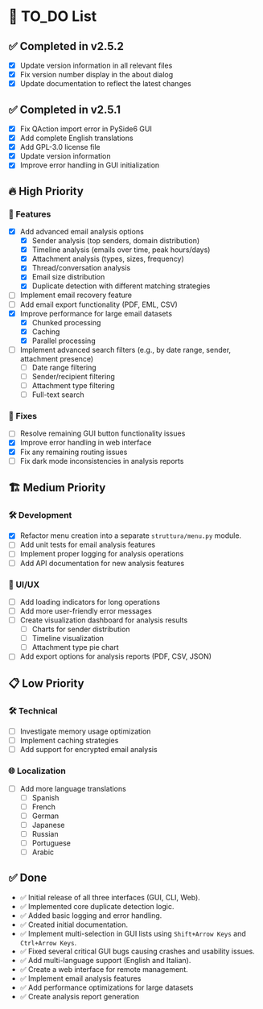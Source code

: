 # 📝 TO_DO List

## ✅ Completed in v2.5.2
- [x] Update version information in all relevant files
- [x] Fix version number display in the about dialog
- [x] Update documentation to reflect the latest changes

## ✅ Completed in v2.5.1
- [x] Fix QAction import error in PySide6 GUI
- [x] Add complete English translations
- [x] Add GPL-3.0 license file
- [x] Update version information
- [x] Improve error handling in GUI initialization

## 🔥 High Priority

### 🚀 Features

- [x] Add advanced email analysis options
  - [x] Sender analysis (top senders, domain distribution)
  - [x] Timeline analysis (emails over time, peak hours/days)
  - [x] Attachment analysis (types, sizes, frequency)
  - [x] Thread/conversation analysis
  - [x] Email size distribution
  - [x] Duplicate detection with different matching strategies
- [ ] Implement email recovery feature
- [ ] Add email export functionality (PDF, EML, CSV)
- [x] Improve performance for large email datasets
  - [x] Chunked processing
  - [x] Caching
  - [x] Parallel processing
- [ ] Implement advanced search filters (e.g., by date range, sender, attachment presence)
  - [ ] Date range filtering
  - [ ] Sender/recipient filtering
  - [ ] Attachment type filtering
  - [ ] Full-text search

### 🐛 Fixes

- [ ] Resolve remaining GUI button functionality issues
- [x] Improve error handling in web interface
- [x] Fix any remaining routing issues
- [ ] Fix dark mode inconsistencies in analysis reports

## 🏗️ Medium Priority

### 🛠️ Development

- [x] Refactor menu creation into a separate `struttura/menu.py` module.
- [ ] Add unit tests for email analysis features
- [ ] Implement proper logging for analysis operations
- [ ] Add API documentation for new analysis features

### 🎨 UI/UX

- [ ] Add loading indicators for long operations
- [ ] Add more user-friendly error messages
- [ ] Create visualization dashboard for analysis results
  - [ ] Charts for sender distribution
  - [ ] Timeline visualization
  - [ ] Attachment type pie chart
- [ ] Add export options for analysis reports (PDF, CSV, JSON)

## 📋 Low Priority

### 🛠️ Technical

- [ ] Investigate memory usage optimization
- [ ] Implement caching strategies
- [ ] Add support for encrypted email analysis

### 🌐 Localization

- [ ] Add more language translations
  - [ ] Spanish
  - [ ] French
  - [ ] German
  - [ ] Japanese
  - [ ] Russian
  - [ ] Portuguese
  - [ ] Arabic

## ✅ Done
- ✅ Initial release of all three interfaces (GUI, CLI, Web).
- ✅ Implemented core duplicate detection logic.
- ✅ Added basic logging and error handling.
- ✅ Created initial documentation.
- ✅ Implement multi-selection in GUI lists using `Shift+Arrow Keys` and `Ctrl+Arrow Keys`.
- ✅ Fixed several critical GUI bugs causing crashes and usability issues.
- ✅ Add multi-language support (English and Italian).
- ✅ Create a web interface for remote management.
- ✅ Implement email analysis features
- ✅ Add performance optimizations for large datasets
- ✅ Create analysis report generation
